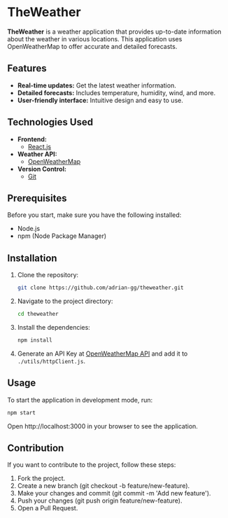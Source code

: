 # TheWeather

**TheWeather** is a weather application that provides up-to-date information about the weather in various locations. This application uses OpenWeatherMap to offer accurate and detailed forecasts.

## Features

- **Real-time updates:** Get the latest weather information.
- **Detailed forecasts:** Includes temperature, humidity, wind, and more.
- **User-friendly interface:** Intuitive design and easy to use.

## Technologies Used

- **Frontend:**
  - [React.js](https://reactjs.org/)
- **Weather API:**
  - [OpenWeatherMap](https://openweathermap.org/)
- **Version Control:**
  - [Git](https://git-scm.com/)

## Prerequisites

Before you start, make sure you have the following installed:

- Node.js
- npm (Node Package Manager)

## Installation

1. Clone the repository:

   ```bash
   git clone https://github.com/adrian-gg/theweather.git
   ```

2. Navigate to the project directory:

   ```bash
   cd theweather
   ```

3. Install the dependencies:

   ```bash
   npm install
   ```

4. Generate an API Key at [OpenWeatherMap API](https://openweathermap.org/price) and add it to `./utils/httpClient.js`.

## Usage

To start the application in development mode, run:

```bash
npm start
```

Open http://localhost:3000 in your browser to see the application.

## Contribution

If you want to contribute to the project, follow these steps:

1. Fork the project.
2. Create a new branch (git checkout -b feature/new-feature).
3. Make your changes and commit (git commit -m 'Add new feature').
4. Push your changes (git push origin feature/new-feature).
5. Open a Pull Request.

